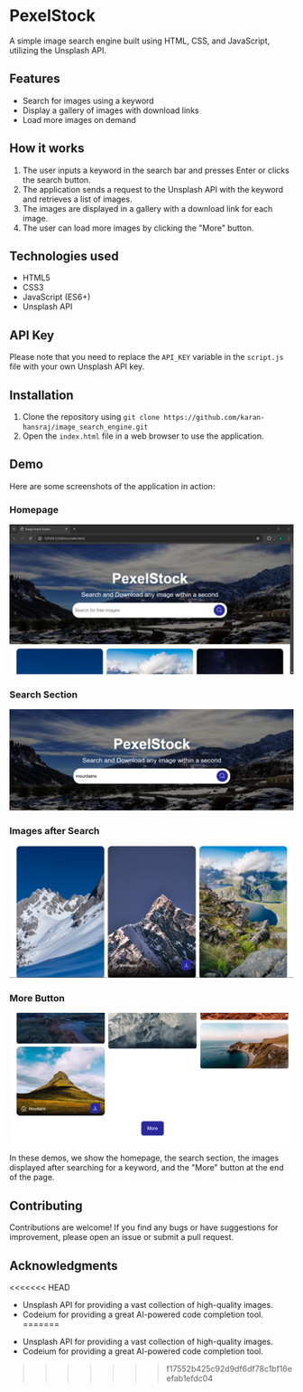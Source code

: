 
# PexelStock

A simple image search engine built using HTML, CSS, and JavaScript, utilizing the Unsplash API.

## Features

- Search for images using a keyword
- Display a gallery of images with download links
- Load more images on demand

## How it works

1. The user inputs a keyword in the search bar and presses Enter or clicks the search button.
2. The application sends a request to the Unsplash API with the keyword and retrieves a list of images.
3. The images are displayed in a gallery with a download link for each image.
4. The user can load more images by clicking the "More" button.

## Technologies used

- HTML5
- CSS3
- JavaScript (ES6+)
- Unsplash API

## API Key

Please note that you need to replace the `API_KEY` variable in the `script.js` file with your own Unsplash API key.

## Installation

1. Clone the repository using `git clone https://github.com/karan-hansraj/image_search_engine.git`
2. Open the `index.html` file in a web browser to use the application.

## Demo

Here are some screenshots of the application in action:

### Homepage

![PexelStock Homepage Demo](/demoimg/1.png)

### Search Section

![PexelStock Search Section Demo](/demoimg/2.png)

### Images after Search

![PexelStock Images after Search Demo](/demoimg/3.png)

### More Button

![PexelStock More Button Demo](/demoimg/4.png)

In these demos, we show the homepage, the search section, the images displayed after searching for a keyword, and the "More" button at the end of the page.

## Contributing

Contributions are welcome! If you find any bugs or have suggestions for improvement, please open an issue or submit a pull request.

## Acknowledgments

<<<<<<< HEAD
- Unsplash API for providing a vast collection of high-quality images.
- Codeium for providing a great AI-powered code completion tool.
=======
* Unsplash API for providing a vast collection of high-quality images.
* Codeium for providing a great AI-powered code completion tool.
>>>>>>> f17552b425c92d9df6df78c1bf16eefab1efdc04

